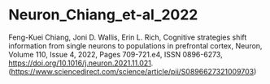 # Neuron_Chiang_et-al_2022
Feng-Kuei Chiang, Joni D. Wallis, Erin L. Rich,
Cognitive strategies shift information from single neurons to populations in prefrontal cortex,
Neuron,
Volume 110, Issue 4,
2022,
Pages 709-721.e4,
ISSN 0896-6273,
https://doi.org/10.1016/j.neuron.2021.11.021.
(https://www.sciencedirect.com/science/article/pii/S0896627321009703)
